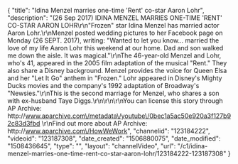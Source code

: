{
    "title": "Idina Menzel marries one-time 'Rent' co-star Aaron Lohr",
    "description": "(26 Sep 2017) IDINA MENZEL MARRIES ONE-TIME 'RENT' CO-STAR AARON LOHR\r\n\"Frozen\" star Idina Menzel has married actor Aaron Lohr.\r\nMenzel posted wedding pictures to her Facebook page on Monday (26 SEPT. 2017), writing: \"Wanted to let you know... married the love of my life Aaron Lohr this weekend at our home. Dad and son walked me down the aisle. It was magical.\"\r\nThe 46-year-old Menzel and Lohr, who's 41, appeared in the 2005 film adaptation of the musical \"Rent.\" They also share a Disney background. Menzel provides the voice for Queen Elsa and her \"Let It Go\" anthem in \"Frozen.\" Lohr appeared in Disney's Mighty Ducks movies and the company's 1992 adaptation of Broadway's \"Newsies.\"\r\nThis is the second marriage for Menzel, who shares a son with ex-husband Taye Diggs.\r\n\r\n\r\nYou can license this story through AP Archive: http:\/\/www.aparchive.com\/metadata\/youtube\/0bec1a5ac50e920a3f127b92c83d3fbd \r\nFind out more about AP Archive: http:\/\/www.aparchive.com\/HowWeWork",
    "channelid": "123184222",
    "videoid": "123187308",
    "date_created": "1506880075",
    "date_modified": "1508436645",
    "type": "",
    "layout": "channelVideo",
    "url": "\/c1\/idina-menzel-marries-one-time-rent-co-star-aaron-lohr\/123184222-123187308"
}